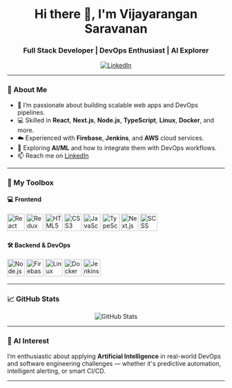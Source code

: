 <h1 align="center">Hi there 👋, I'm Vijayarangan Saravanan</h1>
<h3 align="center">Full Stack Developer | DevOps Enthusiast | AI Explorer</h3>

<p align="center">
  <a href="https://www.linkedin.com/in/vijayarangan-saravanan-68b45612b/" target="_blank">
    <img src="https://img.shields.io/badge/LinkedIn-Connect-blue?style=for-the-badge&logo=linkedin" alt="LinkedIn">
  </a>
</p>

---

### 🚀 About Me

- 🔭 I’m passionate about building scalable web apps and DevOps pipelines.
- 💻 Skilled in **React**, **Next.js**, **Node.js**, **TypeScript**, **Linux**, **Docker**, and more.
- ☁️ Experienced with **Firebase**, **Jenkins**, and **AWS** cloud services.
- 🧠 Exploring **AI/ML** and how to integrate them with DevOps workflows.
- 📫 Reach me on [LinkedIn](https://www.linkedin.com/in/vijayarangan-saravanan-68b45612b/)

---

### 🧰 My Toolbox

#### 💻 Frontend
<p>
  <img src="https://cdn.jsdelivr.net/gh/devicons/devicon/icons/react/react-original.svg" width="40" alt="React" />
  <img src="https://cdn.jsdelivr.net/gh/devicons/devicon/icons/redux/redux-original.svg" width="40" alt="Redux" />
  <img src="https://cdn.jsdelivr.net/gh/devicons/devicon/icons/html5/html5-original.svg" width="40" alt="HTML5" />
  <img src="https://cdn.jsdelivr.net/gh/devicons/devicon/icons/css3/css3-original.svg" width="40" alt="CSS3" />
  <img src="https://cdn.jsdelivr.net/gh/devicons/devicon/icons/javascript/javascript-original.svg" width="40" alt="JavaScript" />
  <img src="https://cdn.jsdelivr.net/gh/devicons/devicon/icons/typescript/typescript-original.svg" width="40" alt="TypeScript" />
  <img src="https://cdn.jsdelivr.net/gh/devicons/devicon/icons/nextjs/nextjs-original.svg" width="40" alt="Next.js" />
  <img src="https://cdn.jsdelivr.net/gh/devicons/devicon/icons/sass/sass-original.svg" width="40" alt="SCSS" />
</p>

#### 🛠️ Backend & DevOps
<p>
  <img src="https://cdn.jsdelivr.net/gh/devicons/devicon/icons/nodejs/nodejs-original.svg" width="40" alt="Node.js" />
  <img src="https://cdn.jsdelivr.net/gh/devicons/devicon/icons/firebase/firebase-plain.svg" width="40" alt="Firebase" />
  <img src="https://cdn.jsdelivr.net/gh/devicons/devicon/icons/linux/linux-original.svg" width="40" alt="Linux" />
  <img src="https://cdn.jsdelivr.net/gh/devicons/devicon/icons/docker/docker-original.svg" width="40" alt="Docker" />
  <img src="https://cdn.jsdelivr.net/gh/devicons/devicon/icons/jenkins/jenkins-original.svg" width="40" alt="Jenkins" />
</p>

---

### 📈 GitHub Stats

<p align="center">
  <img src="https://github-readme-stats.vercel.app/api?username=your-github-username&show_icons=true&theme=radical" alt="GitHub Stats" />
</p>

---

### 🧠 AI Interest

I’m enthusiastic about applying **Artificial Intelligence** in real-world DevOps and software engineering challenges — whether it's predictive automation, intelligent alerting, or smart CI/CD.

---
